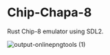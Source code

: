 # Chip-Chapa-8

Rust Chip-8 emulator using SDL2.

![output-onlinepngtools (1)](https://github.com/user-attachments/assets/990e41a3-46ef-45d1-afe7-32c0d9f0c9a5)
